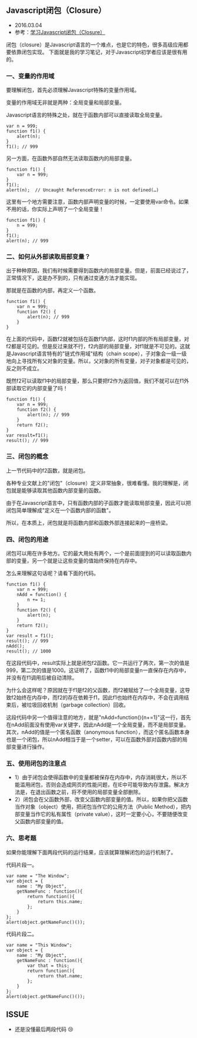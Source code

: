 ## Javascript闭包（Closure）

+ 2016.03.04
+ 参考：[学习Javascript闭包（Closure）](http://www.ruanyifeng.com/blog/2009/08/learning_javascript_closures.html)

闭包（closure）是Javascript语言的一个难点，也是它的特色，很多高级应用都要依靠闭包实现。
下面就是我的学习笔记，对于Javascript初学者应该是很有用的。

### 一、变量的作用域
要理解闭包，首先必须理解Javascript特殊的变量作用域。

变量的作用域无非就是两种：全局变量和局部变量。

Javascript语言的特殊之处，就在于函数内部可以直接读取全局变量。

```
var n = 999;
function f1() {
	alert(n);
}
f1(); // 999
```

另一方面，在函数外部自然无法读取函数内的局部变量。

```
function f1() {
	var n = 999;
}
f1();
alert(n);  // Uncaught ReferenceError: n is not defined(…)
```

这里有一个地方需要注意，函数内部声明变量的时候，一定要使用var命令。如果不用的话，你实际上声明了一个全局变量！

```
function f1() {
	n = 999;
}
f1();
alert(n); // 999
```

### 二、如何从外部读取局部变量？

出于种种原因，我们有时候需要得到函数内的局部变量。但是，前面已经说过了，正常情况下，这是办不到的，只有通过变通方法才能实现。

那就是在函数的内部，再定义一个函数。

```
function f1() {
	var n = 999;
	function f2() {
		alert(n); // 999
	}
}
```

在上面的代码中，函数f2就被包括在函数f1内部，这时f1内部的所有局部变量，对f2都是可见的。但是反过来就不行，f2内部的局部变量，对f1就是不可见的。这就是Javascript语言特有的"链式作用域"结构（chain scope），子对象会一级一级地向上寻找所有父对象的变量。所以，父对象的所有变量，对子对象都是可见的，反之则不成立。

既然f2可以读取f1中的局部变量，那么只要把f2作为返回值，我们不就可以在f1外部读取它的内部变量了吗！

```
function f1() {
	var n = 999;
	function f2() {
		alert(n); // 999
	}
	return f2();
}
var result=f1();
result(); // 999
```

### 三、闭包的概念
上一节代码中的f2函数，就是闭包。

各种专业文献上的"闭包"（closure）定义非常抽象，很难看懂。我的理解是，闭包就是能够读取其他函数内部变量的函数。

由于在Javascript语言中，只有函数内部的子函数才能读取局部变量，因此可以把闭包简单理解成"定义在一个函数内部的函数"。

所以，在本质上，闭包就是将函数内部和函数外部连接起来的一座桥梁。

### 四、闭包的用途

闭包可以用在许多地方。它的最大用处有两个，一个是前面提到的可以读取函数内部的变量，另一个就是让这些变量的值始终保持在内存中。

怎么来理解这句话呢？请看下面的代码。

```
function f1() {
	var n = 999;
	nAdd = function() {
		n += 1;
	}
	function f2() {
		alert(n);
	}
	return f2();
}
var result = f1();
result(); // 999
nAdd();
result(); // 1000
```

在这段代码中，result实际上就是闭包f2函数。它一共运行了两次，第一次的值是999，第二次的值是1000。这证明了，函数f1中的局部变量n一直保存在内存中，并没有在f1调用后被自动清除。

为什么会这样呢？原因就在于f1是f2的父函数，而f2被赋给了一个全局变量，这导致f2始终在内存中，而f2的存在依赖于f1，因此f1也始终在内存中，不会在调用结束后，被垃圾回收机制（garbage collection）回收。

这段代码中另一个值得注意的地方，就是"nAdd=function(){n+=1}"这一行，首先在nAdd前面没有使用var关键字，因此nAdd是一个全局变量，而不是局部变量。其次，nAdd的值是一个匿名函数（anonymous function），而这个匿名函数本身也是一个闭包，所以nAdd相当于是一个setter，可以在函数外部对函数内部的局部变量进行操作。

### 五、使用闭包的注意点

+ 1）由于闭包会使得函数中的变量都被保存在内存中，内存消耗很大，所以不能滥用闭包，否则会造成网页的性能问题，在IE中可能导致内存泄露。解决方法是，在退出函数之前，将不使用的局部变量全部删除。
+ 2）闭包会在父函数外部，改变父函数内部变量的值。所以，如果你把父函数当作对象（object）使用，把闭包当作它的公用方法（Public Method），把内部变量当作它的私有属性（private value），这时一定要小心，不要随便改变父函数内部变量的值。

### 六、思考题

如果你能理解下面两段代码的运行结果，应该就算理解闭包的运行机制了。

代码片段一。

```
var name = "The Window";
var object = {
	name : "My Object",
	getNameFunc : function(){
		return function(){
			return this.name;
		};
	}
};
alert(object.getNameFunc()());
```

代码片段二。

```
var name = "This Window";
var object = {
	name : "My Object",
	getNameFunc : function(){
		var that = this;
		return function(){
			return that.name;
		};
	}
};
alert(object.getNameFunc()());
```



## ISSUE 

+ 还是没懂最后两段代码 😢 